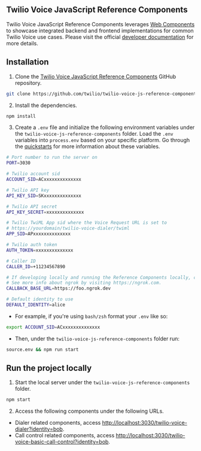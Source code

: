 ## Twilio Voice JavaScript Reference Components

Twilio Voice JavaScript Reference Components leverages [Web Components](https://developer.mozilla.org/en-US/docs/Web/API/Web_components) to showcase integrated backend and frontend implementations for common Twilio Voice use cases. Please visit the official [developer documentation](https://www.twilio.com/docs/voice/sdks/javascript/reference-components) for more details.

## Installation

1. Clone the [Twilio Voice JavaScript Reference Components](https://github.com/twilio/twilio-voice-js-reference-components) GitHub repository.

```bash
git clone https://github.com/twilio/twilio-voice-js-reference-components.git
```

2. Install the dependencies.

```bash
npm install
```

3. Create a `.env` file and initialize the following environment variables under the `twilio-voice-js-reference-components` folder. Load the `.env` variables into `process.env` based on your specific platform. Go through the [quickstarts](https://www.twilio.com/docs/voice/sdks/javascript/get-started) for more information about these variables.

```bash
# Port number to run the server on
PORT=3030

# Twilio account sid
ACCOUNT_SID=ACxxxxxxxxxxxxxx

# Twilio API key
API_KEY_SID=SKxxxxxxxxxxxxxx

# Twilio API secret
API_KEY_SECRET=xxxxxxxxxxxxxx

# Twilio TwiML App sid where the Voice Request URL is set to
# https://yourdomain/twilio-voice-dialer/twiml
APP_SID=APxxxxxxxxxxxxxx

# Twilio auth token
AUTH_TOKEN=xxxxxxxxxxxxxx

# Caller ID
CALLER_ID=+11234567890

# If developing locally and running the Reference Components locally, consider using a tool like ngrok to proxy the server endpoints. Once proxied, change CALLBACK_BASE_URL to the ngrok URL endpoints.
# See more info about ngrok by visiting https://ngrok.com.
CALLBACK_BASE_URL=https://foo.ngrok.dev

# Default identity to use
DEFAULT_IDENTITY=alice
```

- For example, if you're using `bash/zsh` format your `.env` like so:

```bash
export ACCOUNT_SID=ACxxxxxxxxxxxxxx
```

- Then, under the `twilio-voice-js-reference-components` folder run:

```bash
source.env && npm run start
```

## Run the project locally

1. Start the local server under the `twilio-voice-js-reference-components` folder.

```bash
npm start
```

2. Access the following components under the following URLs.

- Dialer related components, access [http://localhost:3030/twilio-voice-dialer?identity=bob](http://localhost:3030/twilio-voice-dialer?identity=bob).
- Call control related components, access [http://localhost:3030/twilio-voice-basic-call-control?identity=bob](http://localhost:3030/twilio-voice-basic-call-control?identity=bob).
